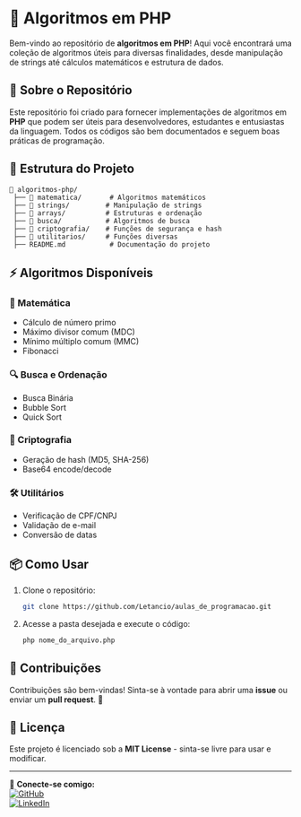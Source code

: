 # 🚀 Algoritmos em PHP

Bem-vindo ao repositório de **algoritmos em PHP**! Aqui você encontrará uma coleção de algoritmos úteis para diversas finalidades, desde manipulação de strings até cálculos matemáticos e estrutura de dados.

## 📌 Sobre o Repositório

Este repositório foi criado para fornecer implementações de algoritmos em **PHP** que podem ser úteis para desenvolvedores, estudantes e entusiastas da linguagem. Todos os códigos são bem documentados e seguem boas práticas de programação.

## 📂 Estrutura do Projeto

```
📁 algoritmos-php/
 ├── 📁 matematica/       # Algoritmos matemáticos
 ├── 📁 strings/         # Manipulação de strings
 ├── 📁 arrays/          # Estruturas e ordenação
 ├── 📁 busca/           # Algoritmos de busca
 ├── 📁 criptografia/    # Funções de segurança e hash
 ├── 📁 utilitarios/     # Funções diversas
 ├── README.md           # Documentação do projeto
```

## ⚡ Algoritmos Disponíveis

### 🔢 Matemática
- Cálculo de número primo
- Máximo divisor comum (MDC)
- Mínimo múltiplo comum (MMC)
- Fibonacci

### 🔍 Busca e Ordenação
- Busca Binária
- Bubble Sort
- Quick Sort

### 🔐 Criptografia
- Geração de hash (MD5, SHA-256)
- Base64 encode/decode

### 🛠️ Utilitários
- Verificação de CPF/CNPJ
- Validação de e-mail
- Conversão de datas

## 📦 Como Usar

1. Clone o repositório:
   ```bash
   git clone https://github.com/Letancio/aulas_de_programacao.git
   ```
2. Acesse a pasta desejada e execute o código:
   ```bash
   php nome_do_arquivo.php
   ```

## 🤝 Contribuições

Contribuições são bem-vindas! Sinta-se à vontade para abrir uma **issue** ou enviar um **pull request**. 🚀

## 📜 Licença

Este projeto é licenciado sob a **MIT License** - sinta-se livre para usar e modificar.

---

🔗 **Conecte-se comigo:**  
[![GitHub](https://img.shields.io/badge/GitHub-000?style=for-the-badge&logo=github)](https://github.com/Letancio)  
[![LinkedIn](https://img.shields.io/badge/LinkedIn-0077B5?style=for-the-badge&logo=linkedin)]([https://linkedin.com/in/seu-perfil](https://www.linkedin.com/in/let%C3%A2ncio-marinho-b81434179/))

